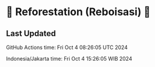 
# 🌳 Reforestation (Reboisasi) 🌲

## Last Updated

GitHub Actions time: Fri Oct  4 08:26:05 UTC 2024

Indonesia/Jakarta time: Fri Oct  4 15:26:05 WIB 2024
